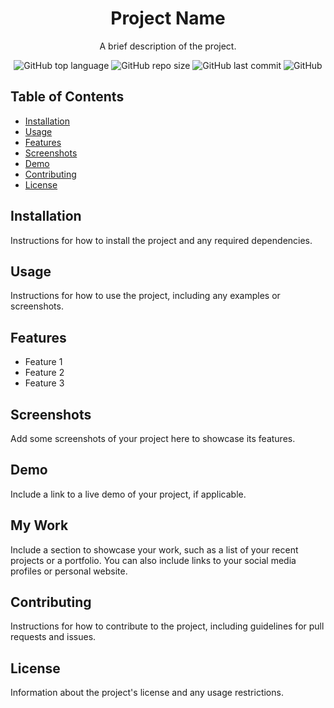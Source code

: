 <!-- Title -->
<h1 align="center">Project Name</h1>

<!-- Description -->
<p align="center">
  A brief description of the project.
</p>

<!-- Badges -->
<p align="center">
  <img alt="GitHub top language" src="https://img.shields.io/github/languages/top/username/repo-name.svg">
  <img alt="GitHub repo size" src="https://img.shields.io/github/repo-size/username/repo-name.svg">
  <img alt="GitHub last commit" src="https://img.shields.io/github/last-commit/username/repo-name.svg">
  <img alt="GitHub" src="https://img.shields.io/github/license/username/repo-name.svg">
</p>

<!-- Table of Contents -->
<h2>Table of Contents</h2>

- [Installation](#installation)
- [Usage](#usage)
- [Features](#features)
- [Screenshots](#screenshots)
- [Demo](#demo)
- [Contributing](#contributing)
- [License](#license)

<!-- Installation -->
<h2>Installation</h2>

Instructions for how to install the project and any required dependencies.

<!-- Usage -->
<h2>Usage</h2>

Instructions for how to use the project, including any examples or screenshots.

<!-- Features -->
<h2>Features</h2>

- Feature 1
- Feature 2
- Feature 3

<!-- Screenshots -->
<h2>Screenshots</h2>

Add some screenshots of your project here to showcase its features. 

<!-- Demo -->
<h2>Demo</h2>

Include a link to a live demo of your project, if applicable.

<!-- Work -->
<h2>My Work</h2>

Include a section to showcase your work, such as a list of your recent projects or a portfolio. You can also include links to your social media profiles or personal website.

<!-- Contributing -->
<h2>Contributing</h2>

Instructions for how to contribute to the project, including guidelines for pull requests and issues.

<!-- License -->
<h2>License</h2>

Information about the project's license and any usage restrictions.
